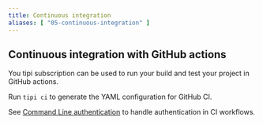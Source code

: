 ```yaml
---
title: Continuous integration
aliases: [ "05-continuous-integration" ]
---
```


## Continuous integration with GitHub actions 

You tipi subscription can be used to run your build and test your project in GitHub actions.

Run `tipi ci` to generate the YAML configuration for GitHub CI.

See [Command Line authentication](13-environment-variables#command-line-authentication) to handle authentication in CI workflows.
